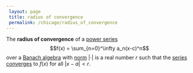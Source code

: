 ```yaml
---
 layout: page
 title: radius of convergence
 permalink: /chicago/radius_of_convergence
---
```

The **radius of convergence** of a [power series](https://mathgloss.github.io/MathGloss/chicago/power_series) $$f(x) = \sum_{n=0}^\infty a_n(x-c)^n$$over a [Banach algebra](https://mathgloss.github.io/MathGloss/chicago/Banach_algebra) with [norm](https://mathgloss.github.io/MathGloss/chicago/norm) ${\vert}\cdot{\vert}$ is a real number $r$ such that the [series converges](https://mathgloss.github.io/MathGloss/chicago/series_convergence) to $f(x)$ for all ${\vert}x-a{\vert}<r$.